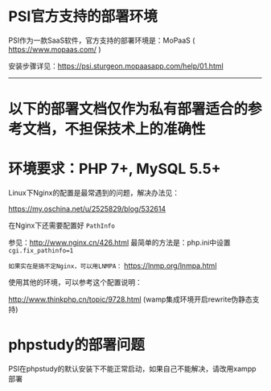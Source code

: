 # PSI官方支持的部署环境

PSI作为一款SaaS软件，官方支持的部署环境是：MoPaaS ( https://www.mopaas.com/ )

安装步骤详见：https://psi.sturgeon.mopaasapp.com/help/01.html

----------

# 以下的部署文档仅作为私有部署适合的参考文档，不担保技术上的准确性

# 环境要求：PHP 7+, MySQL 5.5+

Linux下Nginx的配置是最常遇到的问题，解决办法见：

https://my.oschina.net/u/2525829/blog/532614

在Nginx下还需要配置好 `PathInfo`

参见：http://www.nginx.cn/426.html
最简单的方法是：php.ini中设置 `cgi.fix_pathinfo=1`

`如果实在是搞不定Nginx，可以用LNMPA：` https://lnmp.org/lnmpa.html

使用其他的环境，可以参考这个配置说明：

http://www.thinkphp.cn/topic/9728.html (wamp集成环境开启rewrite伪静态支持)

# phpstudy的部署问题

PSI在phpstudy的默认安装下不能正常启动，如果自己不能解决，请改用xampp部署

